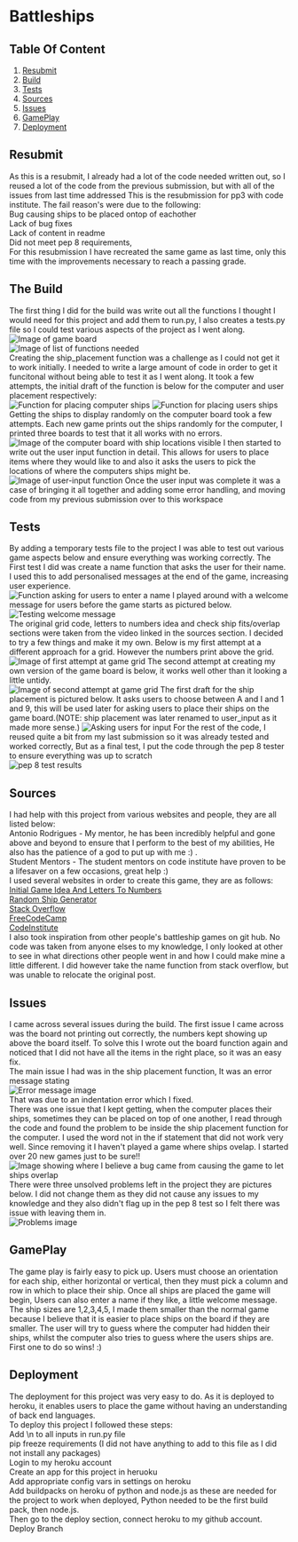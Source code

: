 # Battleships




## Table Of Content
1. [ Resubmit ](#resubmit)
2. [ Build  ](#build)
3. [Tests](#tests)
4. [Sources](#sources)
5. [Issues](#issues)
6. [GamePlay](#gameplay)
7. [Deployment](#deployment)

<a name="resubmit"></a>
## Resubmit
As this is a resubmit, I already had a lot of the code needed written out, so I reused a lot of the code from the previous submission, but with all of the issues from last time addressed
This is the resubmission for pp3 with code institute. The fail reason's were due to the following:  
Bug causing ships to be placed ontop of eachother  
Lack of bug fixes  
Lack of content in readme  
Did not meet pep 8 requirements,  
For this resubmission I have recreated the same game as last time, only this time with the improvements necessary to reach a passing grade. 


<a name="build"></a>
## The Build
The first thing I did for the build was write out all the functions I thought I would need for this project and add them to run.py, I also creates a tests.py file so I could test various aspects of the project as I went along.  
<img src="./images/print_board.png" alt="Image of game board">  
<img src="./images/empty-functions.png" alt=" Image of list of functions needed">  
Creating the ship_placement function was a challenge as I could not get it to work initially. I needed to write a large amount of code in order to get it funcitonal without being able to test it as I went along. It took a few attempts, the initial draft of the function is below for the computer and user placement respectively:  
<img src="./images/placing-ships-comp.png" alt="Function for placing computer ships">
<img src="./images/placing-ships-user.png" alt="Function for placing users ships">  
Getting the ships to display randomly on the computer board took a few attempts. Each new game prints out the ships randomly for the computer, I printed three boards to test that it all works with no errors.  
<img src="./images/computer_board.png" alt="Image of the computer board with ship locations visible">
I then started to write out the user input function in detail. This allows for users to place items where they would like to and also it asks the users to pick the locations of where the computers ships might be.  
<img src ="./images/user-input.png" alt="Image of user-input function">
Once the user input was complete it was a case of bringing it all together and adding some error handling, and moving code from my previous submission over to this workspace


<a name="tests"></a>
## Tests
By adding a temporary tests file to the project I was able to test out various game aspects below and ensure everything was working correctly. The First test I did was create a name function that asks the user for their name. I used this to add personalised messages at the end of the game, increasing user experience.  
<img src="./images/name.png" alt="Function asking for users to enter a name">
I played around with a welcome message for users before the game starts as pictured below.  
<img src="./images/welcome.png" alt="Testing welcome message">  
The original grid code, letters to numbers idea and check ship fits/overlap sections were taken from the video linked in the sources section. I decided to try a few things and make it my own. Below is my first attempt at a different approach for a grid. However the numbers print above the grid.
<img src="./images/grid-1.png" alt="Image of first attempt at game grid">
The second attempt at creating my own version of the game board is below, it works well other than it looking a little untidy.  
<img src="./images/grid-2.png" alt="Image of second attempt at game grid">
The first draft for the ship placement is pictured below. It asks users to choose between A and I and 1 and 9, this will be used later for asking users to place their ships on the game board.(NOTE: ship placement was later renamed to user_input as it made more sense.)
<img src="./images/ship-placement.png" alt="Asking users for input">
For the rest of the code, I reused quite a bit from my last submission so it was already tested and worked correctly, But as a final test, I put the code through the pep 8 tester to ensure everything was up to scratch  
<img src="./images/pep-8.png" alt="pep 8 test results">


<a name="sources"></a>
## Sources
I had help with this project from various websites and people, they are all listed below:  
Antonio Rodrigues - My mentor, he has been incredibly helpful and gone above and beyond to ensure that I perform to the best of my abilities, He also has the patience of a god to put up with me :) .  
Student Mentors - The student mentors on code institute have proven to be a lifesaver on a few occasions, great help :)  
I used several websites in order to create this game, they are as follows:  
[Initial Game Idea And Letters To Numbers](https://www.youtube.com/watch?v=tF1WRCrd_HQ)  
[Random Ship Generator](https://www.w3schools.com/python/ref_random_choice.asp)  
[ Stack Overflow ](https://stackoverflow.com/)  
[FreeCodeCamp](https://www.freecodecamp.org/learn)  
[CodeInstitute](https://learn.codeinstitute.net/dashboard)  
I also took inspiration from other people's battleship games on git hub. No code was taken from anyone elses to my knowledge, I only looked at other to see in what directions other people went in and how I could make mine a little different. I did however take the name function from stack overflow, but was unable to relocate the original post.  

<a name="issues"></a>
## Issues
I came across several issues during the build. The first issue I came across was the board not printing out correctly, the numbers kept showing up above the board itself. To solve this I wrote out the board function again and noticed that I did not have all the items in the right place, so it was an easy fix.  
The main issue I had was in the ship placement function, It was an error message stating  
<img src="./images/error-msg.png" alt="Error message image">  
That was due to an indentation error which I fixed.  
There was one issue that I kept getting, when the computer places their ships, sometimes they can be placed on top of one another, I read through the code and found the problem to be inside the ship placement function for the computer. I used the word not in the if statement that did not work very well. Since removing it I haven't played a game where ships ovelap. I started over 20 new games just to be sure!!  
<img src="./images/placement-bug.png" alt="Image showing where I believe a bug came from causing the game to let ships overlap">  
There were three unsolved problems left in the project they are pictures below. I did not change them as they did not cause any issues to my knowledge and they also didn't flag up in the pep 8 test so I felt there was issue with leaving them in.  
<img src="./images/problems.png" alt="Problems image">


<a name="gameplay"></a>
## GamePlay
The game play is fairly easy to pick up. Users must choose an orientation for each ship, either horizontal or vertical, then they must pick a column and row in which to place their ship. Once all ships are placed the game will begin, Users can also enter a name if they like, a little welcome message. The ship sizes are 1,2,3,4,5, I made them smaller than the normal game because I believe that it is easier to place ships on the board if they are smaller. The user will try to guess where the computer had hidden their ships, whilst the computer also tries to guess where the users ships are. First one to do so wins! :)


<a name="deployment"></a>
## Deployment
The deployment for this project was very easy to do. As it is deployed to heroku, it enables users to place the game without having an understanding of back end languages.  
To deploy this project I followed these steps:  
Add \n to all inputs in run.py file    
pip freeze requirements (I did not have anything to add to this file as I did not install any packages)  
Login to my heroku account  
Create an app for this project in heruoku  
Add appropriate config vars in settings on heroku  
Add buildpacks on heroku of python and node.js as these are needed for the project to work when deployed, Python needed to be the first build pack, then node.js.  
Then go to the deploy section, connect heroku to my github account.  
Deploy Branch
